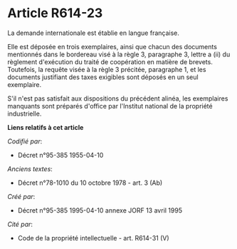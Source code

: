 # Article R614-23

La demande internationale est établie en langue française.

Elle est déposée en trois exemplaires, ainsi que chacun des documents mentionnés dans le bordereau visé à la règle 3,
paragraphe 3, lettre a (ii) du règlement d'exécution du traité de coopération en matière de brevets. Toutefois, la requête
visée à la règle 3 précitée, paragraphe 1, et les documents justifiant des taxes exigibles sont déposés en un seul
exemplaire.

S'il n'est pas satisfait aux dispositions du précédent alinéa, les exemplaires manquants sont préparés d'office par
l'Institut national de la propriété industrielle.

**Liens relatifs à cet article**

_Codifié par_:

  - Décret n°95-385 1955-04-10

_Anciens textes_:

  - Décret n°78-1010 du 10 octobre 1978 - art. 3 (Ab)

_Créé par_:

  - Décret n°95-385 1995-04-10 annexe JORF 13 avril 1995

_Cité par_:

  - Code de la propriété intellectuelle - art. R614-31 (V)
